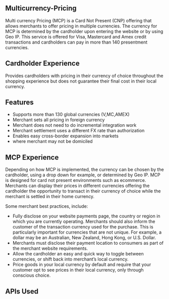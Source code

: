 ## Multicurrency-Pricing

Multi currency Pricing (MCP) is a Card Not Present (CNP) offering that allows merchants to offer pricing in multiple currencies. The currency for MCP is determined by the cardholder upon entering the website or by using Geo IP. This service is offered for Visa, Mastercard and Amex credit transactions and cardholders can pay in more than 140 presentment currencies.

## Cardholder Experience
Provides cardholders with pricing in their currency of choice throughout the shopping experience but does not guarantee their final cost in their local currency.

## Features
- Supports more than 130 global currencies (V,MC,AMEX)
- Merchant sets all pricing in foreign currency
- Merchant does not need to do incremental integration work
- Merchant settlement uses a different FX rate than authorization
- Enables easy cross-border expansion into markets
- where merchant may not be domiciled

## MCP  Experience

Depending on how MCP is implemented, the currency can be chosen by the cardholder, using a drop down for example, or determined by Geo IP. MCP is designed for card not present environments such as ecommerce. Merchants can display their prices in different currencies offering the cardholder the opportunity to transact in their currency of choice while the merchant is settled in their home currency.

Some merchant best practices, include:

- Fully disclose on your website payments page, the country or region in which you are currently operating. Merchants should also inform the customer of the transaction currency used for the purchase. This is particularly important for currencies that are not unique. For example, a dollar may be an Australian, New Zealand, Hong Kong, or U.S. Dollar.
- Merchants must disclose their payment location to consumers as part of the merchant website requirements.
- Allow the cardholder an easy and quick way to toggle between currencies, or shift back into merchant’s local currency.
- Price goods in your local currency by default and require that your customer opt to see prices in their local currency, only through conscious choice.

## APIs Used
<!-- type: row -->
<!-- type: card 
title: Get All Rates
description: This API provides the set of exchange rate based on merchant hierarchy setup on OpenFx2.0 platfrom. It uses Source currency, Target currency, Client cross reference Id and Merchant cross reference Id to determine the exchnage rate.Target currency are the optional attributes and used as filter criteria while determining the rate.
link: ../api/?type=post&path=/fx/v1/pricing/request/allrates
-->

<!-- type: row-end -->